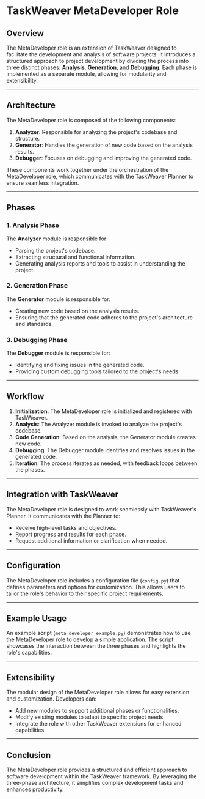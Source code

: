 # TaskWeaver MetaDeveloper Role

## Overview

The MetaDeveloper role is an extension of TaskWeaver designed to facilitate the development and analysis of software projects. It introduces a structured approach to project development by dividing the process into three distinct phases: **Analysis**, **Generation**, and **Debugging**. Each phase is implemented as a separate module, allowing for modularity and extensibility.

---

## Architecture

The MetaDeveloper role is composed of the following components:

1. **Analyzer**: Responsible for analyzing the project's codebase and structure.
2. **Generator**: Handles the generation of new code based on the analysis results.
3. **Debugger**: Focuses on debugging and improving the generated code.

These components work together under the orchestration of the MetaDeveloper role, which communicates with the TaskWeaver Planner to ensure seamless integration.

---

## Phases

### 1. Analysis Phase
The **Analyzer** module is responsible for:
- Parsing the project's codebase.
- Extracting structural and functional information.
- Generating analysis reports and tools to assist in understanding the project.

### 2. Generation Phase
The **Generator** module is responsible for:
- Creating new code based on the analysis results.
- Ensuring that the generated code adheres to the project's architecture and standards.

### 3. Debugging Phase
The **Debugger** module is responsible for:
- Identifying and fixing issues in the generated code.
- Providing custom debugging tools tailored to the project's needs.

---

## Workflow

1. **Initialization**: The MetaDeveloper role is initialized and registered with TaskWeaver.
2. **Analysis**: The Analyzer module is invoked to analyze the project's codebase.
3. **Code Generation**: Based on the analysis, the Generator module creates new code.
4. **Debugging**: The Debugger module identifies and resolves issues in the generated code.
5. **Iteration**: The process iterates as needed, with feedback loops between the phases.

---

## Integration with TaskWeaver

The MetaDeveloper role is designed to work seamlessly with TaskWeaver's Planner. It communicates with the Planner to:
- Receive high-level tasks and objectives.
- Report progress and results for each phase.
- Request additional information or clarification when needed.

---

## Configuration

The MetaDeveloper role includes a configuration file (`config.py`) that defines parameters and options for customization. This allows users to tailor the role's behavior to their specific project requirements.

---

## Example Usage

An example script (`meta_developer_example.py`) demonstrates how to use the MetaDeveloper role to develop a simple application. The script showcases the interaction between the three phases and highlights the role's capabilities.

---

## Extensibility

The modular design of the MetaDeveloper role allows for easy extension and customization. Developers can:
- Add new modules to support additional phases or functionalities.
- Modify existing modules to adapt to specific project needs.
- Integrate the role with other TaskWeaver extensions for enhanced capabilities.

---

## Conclusion

The MetaDeveloper role provides a structured and efficient approach to software development within the TaskWeaver framework. By leveraging the three-phase architecture, it simplifies complex development tasks and enhances productivity.
